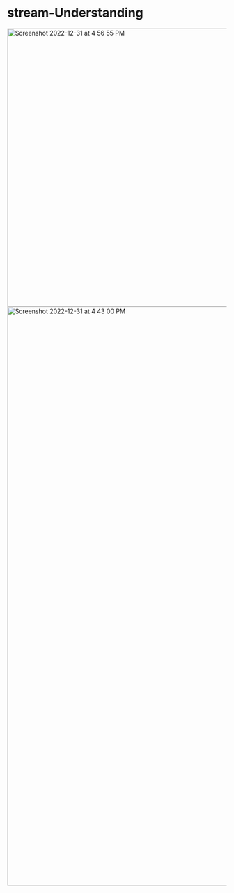 # stream-Understanding

<img width="638" alt="Screenshot 2022-12-31 at 4 56 55 PM" src="https://user-images.githubusercontent.com/14893665/210135041-5e68fc51-c6a8-41de-9617-4c3a800030ec.png">


<img width="1328" alt="Screenshot 2022-12-31 at 4 43 00 PM" src="https://user-images.githubusercontent.com/14893665/210135052-3120a205-4e0b-4cff-8f0e-1b95c555d8d6.png">

